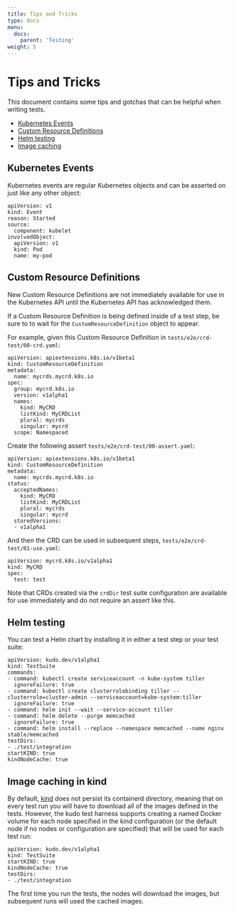 ```yaml
---
title: Tips and Tricks
type: docs
menu:
  docs:
    parent: 'Testing'
weight: 5
---
```


# Tips and Tricks

This document contains some tips and gotchas that can be helpful when writing tests.

* [Kubernetes Events](#kubernetes-events)
* [Custom Resource Definitions](#custom-resource-definitions)
* [Helm testing](#helm-testing)
* [Image caching](#image-caching-in-kind)

## Kubernetes Events

Kubernetes events are regular Kubernetes objects and can be asserted on just like any other object:

```
apiVersion: v1
kind: Event
reason: Started
source:
  component: kubelet
involvedObject:
  apiVersion: v1
  kind: Pod
  name: my-pod
```

## Custom Resource Definitions

New Custom Resource Definitions are not immediately available for use in the Kubernetes API until the Kubernetes API has acknowledged them. 

If a Custom Resource Definition is being defined inside of a test step, be sure to to wait for the `CustomResourceDefinition` object to appear.

For example, given this Custom Resource Definition in `tests/e2e/crd-test/00-crd.yaml`:

```
apiVersion: apiextensions.k8s.io/v1beta1
kind: CustomResourceDefinition
metadata:
  name: mycrds.mycrd.k8s.io
spec:
  group: mycrd.k8s.io
  version: v1alpha1
  names:
    kind: MyCRD
    listKind: MyCRDList
    plural: mycrds
    singular: mycrd
  scope: Namespaced
```

Create the following assert `tests/e2e/crd-test/00-assert.yaml`:

```
apiVersion: apiextensions.k8s.io/v1beta1
kind: CustomResourceDefinition
metadata:
  name: mycrds.mycrd.k8s.io
status:
  acceptedNames:
    kind: MyCRD
    listKind: MyCRDList
    plural: mycrds
    singular: mycrd
  storedVersions:
  - v1alpha1
```

And then the CRD can be used in subsequent steps, `tests/e2e/crd-test/01-use.yaml`:

```
apiVersion: mycrd.k8s.io/v1alpha1
kind: MyCRD
spec:
  test: test
```

Note that CRDs created via the `crdDir` test suite configuration are available for use immediately and do not require an assert like this.

## Helm testing

You can test a Helm chart by installing it in either a test step or your test suite:

```
apiVersion: kudo.dev/v1alpha1
kind: TestSuite
commands:
- command: kubectl create serviceaccount -n kube-system tiller
  ignoreFailure: true
- command: kubectl create clusterrolebinding tiller --clusterrole=cluster-admin --serviceaccount=kube-system:tiller
  ignoreFailure: true
- command: helm init --wait --service-account tiller
- command: helm delete --purge memcached
  ignoreFailure: true
- command: helm install --replace --namespace memcached --name nginx stable/memcached
testDirs:
- ./test/integration
startKIND: true
kindNodeCache: true
```

## Image caching in kind

By default, [kind](https://kind.sigs.k8s.io/) does not persist its containerd directory, meaning that on every test run you will have to download all of the images defined in the tests. However, the kudo test harness supports creating a named Docker volume for each node specified in the kind configuration (or the default node if no nodes or configuration are specified) that will be used for each test run:

```
apiVersion: kudo.dev/v1alpha1
kind: TestSuite
startKIND: true
kindNodeCache: true
testDirs:
- ./test/integration
```

The first time you run the tests, the nodes will download the images, but subsequent runs will used the cached images.

